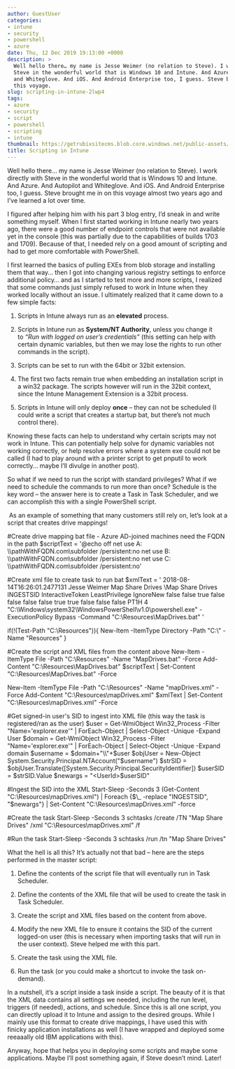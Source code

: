 ```yaml
---
author: GuestUser
categories:
- intune
- security
- powershell
- azure
date: Thu, 12 Dec 2019 19:13:00 +0000
description: >
  Well hello there… my name is Jesse Weimer (no relation to Steve). I work directly with
  Steve in the wonderful world that is Windows 10 and Intune. And Azure. And Autopilot
  and Whiteglove. And iOS. And Android Enterprise too, I guess. Steve brought me in on
  this voyage.
slug: scripting-in-intune-2lwp4
tags:
- azure
- security
- script
- powershell
- scripting
- intune
thumbnail: https://getrubixsitecms.blob.core.windows.net/public-assets/content/v1/thumbnails/scripting-in-intune-2lwp4_thumbnail.jpg
title: Scripting in Intune
---
```


Well hello there… my name is Jesse Weimer (no relation to Steve). I work directly with Steve in the wonderful world that is Windows 10 and Intune. And Azure. And Autopilot and Whiteglove. And iOS. And Android Enterprise too, I guess. Steve brought me in on this voyage almost two years ago and I’ve learned a lot over time.

I figured after helping him with his part 3 blog entry, I’d sneak in and write something myself. When I first started working in Intune nearly two years ago, there were a good number of endpoint controls that were not available yet in the console (this was partially due to the capabilities of builds 1703 and 1709). Because of that, I needed rely on a good amount of scripting and had to get more comfortable with PowerShell.

I first learned the basics of pulling EXEs from blob storage and installing them that way… then I got into changing various registry settings to enforce additional policy… and as I started to test more and more scripts, I realized that some commands just simply refused to work in Intune when they worked locally without an issue. I ultimately realized that it came down to a few simple facts:

1.  Scripts in Intune always run as an **elevated** process.
    
2.  Scripts in Intune run as **System/NT Authority**, unless you change it to _“Run with logged on user’s credentials”_ (this setting can help with certain dynamic variables, but then we may lose the rights to run other commands in the script).
    
3.  Scripts can be set to run with the 64bit or 32bit extension.
    
4.  The first two facts remain true when embedding an installation script in a win32 package. The scripts however will run in the 32bit context, since the Intune Management Extension is a 32bit process.
    
5.  Scripts in Intune will only deploy **once** – they can not be scheduled (I could write a script that creates a startup bat, but there’s not much control there).
    

Knowing these facts can help to understand why certain scripts may not work in Intune. This can potentially help solve for dynamic variables not working correctly, or help resolve errors where a system exe could not be called (I had to play around with a printer script to get pnputil to work correctly… maybe I’ll divulge in another post).

So what if we need to run the script with standard privileges? What if we need to schedule the commands to run more than once? Schedule is the key word – the answer here is to create a Task in Task Scheduler, and we can accomplish this with a single PowerShell script.

 As an example of something that many customers still rely on, let’s look at a script that creates drive mappings!

#Create drive mapping bat file - Azure AD-joined machines need the FQDN in the path
$scriptText = '@echo off
net use A: \\\\pathWithFQDN.com\\subfolder /persistent:no
net use B: \\\\pathWithFQDN.com\\subfolder /persistent:no
net use C: \\\\pathWithFQDN.com\\subfolder /persistent:no'
 
#Create xml file to create task to run bat
$xmlText = '<?xml version="1.0" encoding="UTF-16"?>
<Task version="1.2" xmlns="http://schemas.microsoft.com/windows/2004/02/mit/task">
  <RegistrationInfo>
    <Date>2018-08-14T16:26:01.2477131</Date>
    <Author>Jesse Weimer</Author>
    <Description>Map Share Drives</Description>
    <URI>\\Map Share Drives</URI>
  </RegistrationInfo>
  <Triggers />
  <Principals>
    <Principal id="Author">
      INGESTSID
      <LogonType>InteractiveToken</LogonType>
      <RunLevel>LeastPrivilege</RunLevel>
    </Principal>
  </Principals>
  <Settings>
    <MultipleInstancesPolicy>IgnoreNew</MultipleInstancesPolicy>
    <DisallowStartIfOnBatteries>false</DisallowStartIfOnBatteries>
    <StopIfGoingOnBatteries>false</StopIfGoingOnBatteries>
    <AllowHardTerminate>true</AllowHardTerminate>
    <StartWhenAvailable>false</StartWhenAvailable>
    <RunOnlyIfNetworkAvailable>false</RunOnlyIfNetworkAvailable>
    <IdleSettings>
      <StopOnIdleEnd>false</StopOnIdleEnd>
      <RestartOnIdle>false</RestartOnIdle>
    </IdleSettings>
    <AllowStartOnDemand>true</AllowStartOnDemand>
    <Enabled>true</Enabled>
    <Hidden>false</Hidden>
    <RunOnlyIfIdle>false</RunOnlyIfIdle>
    <WakeToRun>false</WakeToRun>
    <ExecutionTimeLimit>PT1H</ExecutionTimeLimit>
    <Priority>4</Priority>
  </Settings>
  <Actions Context="Author">
    <Exec>
      <Command>"C:\\Windows\\system32\\WindowsPowerShell\\v1.0\\powershell.exe"</Command>
      <Arguments>-ExecutionPolicy Bypass -Command "C:\\Resources\\MapDrives.bat"</Arguments>
    </Exec>
  </Actions>
</Task>'
 
if(!(Test-Path "C:\\Resources")){
    New-Item -ItemType Directory -Path "C:\\" -Name "Resources"
}
 
#Create the script and XML files from the content above
New-Item -ItemType File -Path "C:\\Resources" -Name "MapDrives.bat" -Force
Add-Content "C:\\Resources\\MapDrives.bat" $scriptText | Set-Content "C:\\Resources\\MapDrives.bat" -Force
 
New-Item -ItemType File -Path "C:\\Resources" -Name "mapDrives.xml" -Force
Add-Content "C:\\Resources\\mapDrives.xml" $xmlText | Set-Content "C:\\Resources\\mapDrives.xml" -Force
 
#Get signed-in user's SID to ingest into XML file (this way the task is registered/ran as the user)
$user = Get-WmiObject Win32\_Process -Filter "Name='explorer.exe'" | ForEach-Object    | Select-Object -Unique -Expand User
$domain = Get-WmiObject Win32\_Process -Filter "Name='explorer.exe'" | ForEach-Object    | Select-Object -Unique -Expand domain
$username = $domain+"\\"+$user
$objUser = New-Object System.Security.Principal.NTAccount("$username")
$strSID = $objUser.Translate(\[System.Security.Principal.SecurityIdentifier\])
$userSID = $strSID.Value
$newargs = "<UserId>$userSID</UserId>"
 
#Ingest the SID into the XML
Start-Sleep -Seconds 3
(Get-Content "C:\\Resources\\mapDrives.xml") | Foreach {$\_ -replace "INGESTSID", "$newargs"} | Set-Content "C:\\Resources\\mapDrives.xml" -force
 
#Create the task
Start-Sleep -Seconds 3
schtasks /create /TN "Map Share Drives" /xml "C:\\Resources\\mapDrives.xml" /f
 
#Run the task
Start-Sleep -Seconds 3
schtasks /run /tn "Map Share Drives"

What the hell is all this? It’s actually not that bad – here are the steps performed in the master script:

1.  Define the contents of the script file that will eventually run in Task Scheduler.
    
2.  Define the contents of the XML file that will be used to create the task in Task Scheduler.
    
3.  Create the script and XML files based on the content from above.
    
4.  Modify the new XML file to ensure it contains the SID of the current logged-on user (this is necessary when importing tasks that will run in the user context). Steve helped me with this part.
    
5.  Create the task using the XML file.
    
6.  Run the task (or you could make a shortcut to invoke the task on-demand).
    

In a nutshell, it’s a script inside a task inside a script. The beauty of it is that the XML data contains all settings we needed, including the run level, triggers (if needed), actions, and schedule. Since this is all one script, you can directly upload it to Intune and assign to the desired groups. While I mainly use this format to create drive mappings, I have used this with finicky application installations as well (I have wrapped and deployed some reeaaally old IBM applications with this).

Anyway, hope that helps you in deploying some scripts and maybe some applications. Maybe I’ll post something again, if Steve doesn’t mind. Later!
